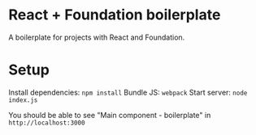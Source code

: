 # React + Foundation boilerplate
A boilerplate for projects with React and Foundation.

# Setup

Install dependencies: `npm install`
Bundle JS: `webpack`
Start server: `node index.js`

You should be able to see "Main component - boilerplate" in `http://localhost:3000`
